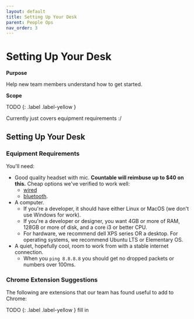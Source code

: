 ```yaml
---
layout: default
title: Setting Up Your Desk
parent: People Ops
nav_order: 3
---
```


# Setting Up Your Desk

**Purpose**

Help new team members understand how to get started.

**Scope**

TODO 
{: .label .label-yellow }

Currently just covers equipment requirements :/

## Setting Up Your Desk

### Equipment Requirements

You'll need:

  - Good quality headset with mic. **Countable will reimbuse up to $40 on this.** Cheap options we've verified to work well:
      - [wired](https://www.amazon.com/Mpow-Microphone-Cancelling-Lightweight-Headphones/dp/B06XWG12QS/ref=sr_1_2?ie=UTF8&qid=1531614591&sr=8-2&keywords=headset+wired+-wireless#customerReviews)
      - [bluetooth](https://www.amazon.com/New-bee-Bluetooth-Cancelling-Headsetcase/dp/B07FMSJZ3R).
  - A computer. 
     - If you're a developer, it should have either Linux or MacOS (we don't use Windows for work).
     - If you're a developer or designer, you want 4GB or more of RAM, 128GB or more of disk, and a core i3 or better CPU. 
     - For hardware, we recommend dell XPS series OR a desktop. For operating systems, we recommend Ubuntu LTS or Elementary OS.
  - A quiet, hopefully cool, room to work from with a stable internet connection. 
    - When you `ping 8.8.8.8` you should get no dropped
    packets or numbers over 100ms.

### Chrome Extension Suggestions

The following are extensions that our team has found useful to add to Chrome:

TODO 
{: .label .label-yellow } fill in
